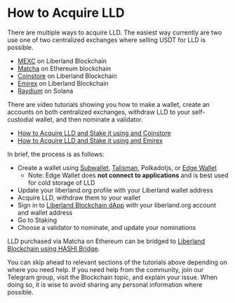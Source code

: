 # How to Acquire LLD

There are multiple ways to acquire LLD. The easiest way currently are two use one of two centralized exchanges where selling USDT for LLD is possible.

- [MEXC](https://www.mexc.com/exchange/LLD_USDT) on Liberland Blockchain
- [Matcha](https://matcha.xyz/tokens/ethereum/0x054c9d4c6f4ea4e14391addd1812106c97d05690?sellChain=1&sellAddress=0xdac17f958d2ee523a2206206994597c13d831ec7) on Ethereum blockchain
- [Coinstore](https://h5.coinstore.com/h5/signup?invitCode=IgwIq8) on Liberland Blockchain
- [Emirex](https://emirex.com) on Liberland Blockchain
- [Raydium](https://raydium.io/swap/?inputMint=sol&outputMint=GwKKPsJdY5oWMJ8RReWLcvb82KzW6FKy2bKoYW7kHr16) on Solana

There are video tutorials showing you how to make a wallet, create an accounts on both centralized exchanges, withdraw LLD to your self-custodial wallet, and then nominate a validator.

- [How to Acquire LLD and Stake it using and Coinstore](https://www.youtube.com/watch?v=531tOYdTWe8)
- [How to Acquire LLD and Stake it using and Emirex](https://www.youtube.com/watch?v=x8ZXKZK4M9k)

In brief, the process is as follows:

- Create a wallet using [Subwallet](https://subwallet.app), [Talisman](https://talisman.xyz), Polkadotjs, or [Edge Wallet](https://edge.app)
  - Note: Edge Wallet does **not connect to applications** and is best used for cold storage of LLD
- Update your liberland.org profile with your Liberland wallet address
- Acquire LLD, withdraw them to your wallet
- Sign in to [Liberland Blockchain dApp](https://blockchain.liberland.org) with your liberland.org account and wallet address
- Go to Staking
- Choose a validator to nominate, and update your nominations

LLD purchased via Matcha on Ethereum can be bridged to [Liberland Blockchain using HASHI Bridge](./cross-chain-bridge.md).

You can skip ahead to relevant sections of the tutorials above depending on where you need help. If you need help from the community, join our Telegram group, visit the Blockchain topic, and explain your issue. When doing so, it is wise to avoid sharing any personal information where possible. 